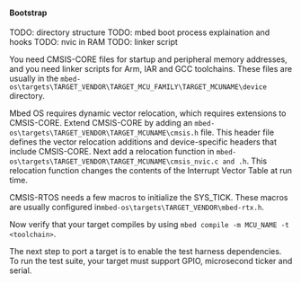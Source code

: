 #### Bootstrap

TODO: directory structure
TODO: mbed boot process explaination and hooks
TODO: nvic in RAM
TODO: linker script

You need CMSIS-CORE files for startup and peripheral memory addresses, and you need linker scripts for Arm, IAR and GCC toolchains. These files are usually in the `mbed-os\targets\TARGET_VENDOR\TARGET_MCU_FAMILY\TARGET_MCUNAME\device` directory.

Mbed OS requires dynamic vector relocation, which requires extensions to CMSIS-CORE. Extend CMSIS-CORE by adding an `mbed-os\targets\TARGET_VENDOR\TARGET_MCUNAME\cmsis.h` file. This header file defines the vector relocation additions and device-specific headers that include CMSIS-CORE. Next add a relocation function in `mbed-os\targets\TARGET_VENDOR\TARGET_MCUNAME\cmsis_nvic.c and .h`. This relocation function changes the contents of the Interrupt Vector Table at run time.

CMSIS-RTOS needs a few macros to initialize the SYS_TICK. These macros are usually configured in`mbed-os\targets\TARGET_VENDOR\mbed-rtx.h`.

Now verify that your target compiles by using `mbed compile -m MCU_NAME -t <toolchain>`.

The next step to port a target is to enable the test harness dependencies. To run the test suite, your target must support GPIO, microsecond ticker and serial.

